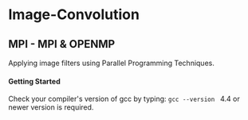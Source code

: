 # Image-Convolution

## ΜPI - MPI & OPENMP

Applying image filters using Parallel Programming Techniques.

#### Getting Started

Check your compiler's version of gcc by typing: ```gcc --version ``` 4.4 or newer version is required.
 
